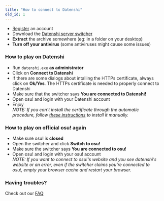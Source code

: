 ```yaml
---
title: "How to connect to Datenshi"
old_id: 1
---
```

- [Register](http://datenshi.xyz/register) an account  
- Download the [Datenshi server switcher](https://datenshi.xyz/switcher)
- **Extract** the archive somewhere (eg: in a folder on your desktop)  
- **Turn off your antivirus** (some antiviruses might cause some issues)  


### How to play on Datenshi
- Run `datenshi.exe` **as administrator**  
- Click on **Connect to Datenshi**  
- If there are some dialogs about intalling the HTTPs certificate, always click on **Ok/Yes**. The HTTPs certificate is needed to properly connect to Datenshi
- Make sure that the switcher says **You are connected to Datenshi!**  
- Open osu! and login with your Datenshi account  
- Enjoy  
_NOTE: If you can't install the certificate through the automatic procedure, follow [these instructions](https://datenshi.xyz/doc/12) to install it manually._  

### How to play on official osu! again
- Make sure osu! is **closed**  
- Open the switcher and click **Switch to osu!**  
- Make sure the switcher says **You are connected to osu!**  
- Open osu! and login with your osu! account  
_NOTE: If you want to connect to osu!'s website and you see datenshi's website or an error, even if the switcher claims you're connected to osu!, empty your browser cache and restart your browser._  

### Having troubles?
Check out our [FAQ](https://datenshi.xyz/doc/5)
